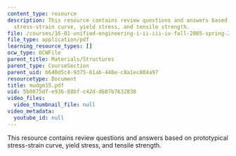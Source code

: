 ```yaml
---
content_type: resource
description: This resource contains review questions and answers based on prototypical
  stress-strain curve, yield stress, and tensile strength.
file: /courses/16-01-unified-engineering-i-ii-iii-iv-fall-2005-spring-2006/5b0875dfe93688bfc42dd607b7632838_mudgm15.pdf
file_type: application/pdf
learning_resource_types: []
ocw_type: OCWFile
parent_title: Materials/Structures
parent_type: CourseSection
parent_uid: b640d5c4-9375-61ab-448e-c8a1ec804a97
resourcetype: Document
title: mudgm15.pdf
uid: 5b0875df-e936-88bf-c42d-d607b7632838
video_files:
  video_thumbnail_file: null
video_metadata:
  youtube_id: null
---
```

This resource contains review questions and answers based on prototypical stress-strain curve, yield stress, and tensile strength.

